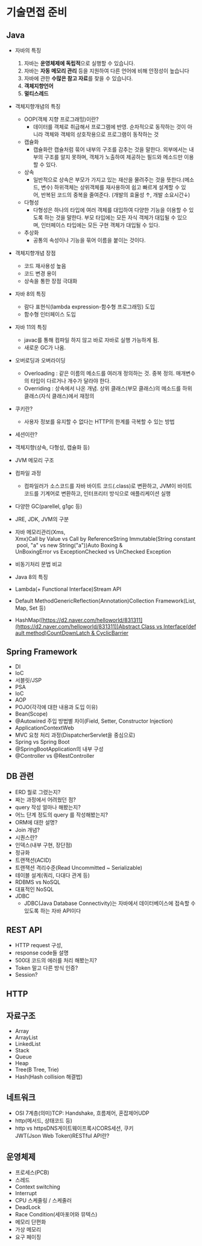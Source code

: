 # 기술면접 준비

## Java

- 자바의 특징
    1. 자바는 **운영체제에 독립적**으로 실행할 수 있습니다.
    2. 자바는 **자동 메모리 관리** 등을 지원하여 다른 언어에 비해 안정성이 높습니다
    3. 자바에 관한 **수많은 참고 자료**를 찾을 수 있습니다.
    4. **객체지향언어**
    5. **멀티스레드**

- 객체지향개념의 특징
    - OOP(객체 지향 프로그래밍)이란?
        - 데이터를 객체로 취급해서 프로그램에 반영. 순차적으로 동작하는 것이 아니라 객체와 객체의 상호작용으로 프로그램이 동작하는 것
    - 캡슐화
        - 캡슐화란 캡슐처럼 묶어 내부의 구조를 감추는 것을 말한다. 외부에서는 내부의 구조를 알지 못하며, 객체가 노출하여 제공하는 필드와 메소드만 이용할 수 있다.
    - 상속
        - 일반적으로 상속은 부모가 가지고 있는 재산을 물려주는 것을 뜻한다.(메소드, 변수) 하위객체는 상위객체를 재사용하여 쉽고 빠르게 설계할 수 있어, 반복된 코드의 중복을 줄여준다. (개발의 효율성 ↑, 개발 소요시간↓)
    - 다형성
        - 다형성은 하나의 타입에 여러 객체를 대입하여 다양한 기능을 이용할 수 있도록 하는 것을 말한다. 부모 타입에는 모든 자식 객체가 대입될 수 있으며, 인터페이스 타입에는 모든 구현 객체가 대입될 수 있다.
    - 추상화
      - 공통의 속성이나 기능을 묶어 이름을 붙이는 것이다.
    
- 객체지향개념 장점
    - 코드 재사용성 높음
    - 코드 변경 용이
    - 상속을 통한 장점 극대화

- 자바 8의 특징
    - 람다 표현식(lambda expression-함수형 프로그래밍) 도입
    - 함수형 인터페이스 도입
    
- 자바 11의 특징
    - javac를 통해 컴파일 하지 않고 바로 자바로 실행 가능하게 됨.
    - 새로운 GC가 나옴.

- 오버로딩과 오버라이딩
    - Overloading : 같은 이름의 메소드를 여러개 정의하는 것. 중복 정의. 매개변수의 타입이 다르거나 개수가 달라야 한다.
    - Overriding : 상속에서 나온 개념. 상위 클래스(부모 클래스)의 메소드를 하위 클래스(자식 클래스)에서 재정의

- 쿠키란?
    - 사용자 정보를 유지할 수 없다는 HTTP의 한계를 극복할 수 있는 방법

- 세션이란?

- 객체지향(상속, 다형성, 캡슐화 등)
- JVM 메모리 구조
- 컴파일 과정
    - 컴파일러가 소스코드를 자바 바이트 코드(.class)로 변환하고, JVM이 바이트코드를 기계어로 변환하고, 인터프리터 방식으로 애플리케이션 실행
- 다양한 GC(parellel, g1gc 등)
- JRE, JDK, JVM의 구분
- 자바 메모리관리(Xms, Xmx)Call by Value vs Call by ReferenceString Immutable(String constant pool, "a" vs new String("a"))Auto Boxing & UnBoxingError vs ExceptionChecked vs UnChecked Exception
- 비동기처리 문법 비교
- Java 8의 특징
- Lambda(+ Functional Interface)Stream API
- Default MethodGenericReflection(Annotation)Collection Framework(List, Map, Set 등)
- HashMap([https://d2.naver.com/helloworld/831311](https://d2.naver.com/helloworld/831311))Abstract Class vs Interface(default method)CountDownLatch & CyclicBarrier

## Spring Framework

- DI
- IoC
- 서블릿/JSP
- PSA
- IoC
- AOP
- POJO(각각에 대한 내용과 도입 이유)
- Bean(Scope)
- @Autowired 주입 방법별 차이(Field, Setter, Constructor Injection)
- ApplicationContextWeb
- MVC 요청 처리 과정(DispatcherServlet을 중심으로)
- Spring vs Spring Boot
- @SpringBootApplication의 내부 구성
- @Controller vs @RestController

## DB 관련

- ERD 뭘로 그렸는지?
- 짜는 과정에서 어려웠던 점?
- query 작성 얼마나 해봤는지?
- 어느 단계 정도의 query 를 작성해봤는지?
- ORM에 대한 설명?
- Join 개념?
- 시퀀스란?
- 인덱스(내부 구현, 장단점)
- 정규화
- 트랜잭션(ACID)
- 트랜잭션 격리수준(Read Uncommitted ~ Serializable)
- 테이블 설계(쿼리, 다대다 관계 등)
- RDBMS vs NoSQL
- 대표적인 NoSQL
- JDBC
    - JDBC(Java Database Connectivity)는 자바에서 데이터베이스에 접속할 수 있도록 하는 자바 API이다

## REST API

- HTTP request 구성,
- response code들 설명
- 500대 코드의 에러를 처리 해봤는지?
- Token 말고 다른 방식 인증?
- Session?

## HTTP

## 자료구조

- Array
- ArrayList
- LinkedList
- Stack
- Queue
- Heap
- Tree(B Tree, Trie)
- Hash(Hash collision 해결법)

## 네트워크

- OSI 7계층(의미)TCP: Handshake, 흐름제어, 혼잡제어UDP
- http(메서드, 상태코드 등)
- http vs httpsDNS게이트웨이프록시CORS세션, 쿠키JWT(Json Web Token)RESTful API란?

## **운영체제**

- 프로세스(PCB)
- 스레드
- Context switching
- Interrupt
- CPU 스케줄링 / 스케줄러
- DeadLock
- Race Condition(세마포어와 뮤텍스)
- 메모리 단편화
- 가상 메모리
- 요구 페이징